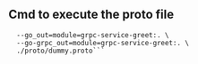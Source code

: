 ## Cmd to execute the proto file

````protoc -I./proto \
  --go_out=module=grpc-service-greet:. \
  --go-grpc_out=module=grpc-service-greet:. \
  ./proto/dummy.proto```
````
